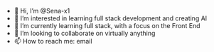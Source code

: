 - 👋 Hi, I’m @Sena-x1
- 👀 I’m interested in learning full stack development and creating AI
- 🌱 I’m currently learning full stack, with a focus on the Front End
- 💞️ I’m looking to collaborate on virtually anything
- 📫 How to reach me: email

<!---
Sena-x1/Sena-x1 is a ✨ special ✨ repository because its `README.md` (this file) appears on your GitHub profile.
You can click the Preview link to take a look at your changes.
--->
